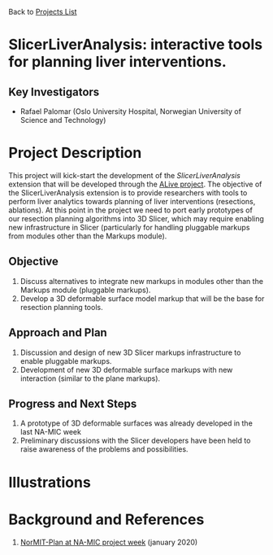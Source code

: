 Back to [Projects List](../../README.md#ProjectsList)

# SlicerLiverAnalysis: interactive tools for planning liver interventions.

## Key Investigators

- Rafael Palomar (Oslo University Hospital, Norwegian University of Science and Technology)

# Project Description

<!-- Add a short paragraph describing the project. -->

This project will kick-start the development of the *SlicerLiverAnalysis* extension that will be developed through the [ALive project](https://alive-research.no). The objective of the SlicerLiverAnalysis extension is to provide researchers with tools to perform liver analytics towards planning of liver interventions (resections, ablations). At this point in the project we need to port early prototypes of our resection planning algorithms into 3D Slicer, which may require enabling new infrastructure in Slicer (particularly for handling pluggable markups from modules other than the Markups module).

## Objective

<!-- Describe here WHAT you would like to achieve (what you will have as end result). -->

1. Discuss alternatives to integrate new markups in modules other than the Markups module (pluggable markups).
2. Develop a 3D deformable surface model markup that will be the base for resection planning tools.

## Approach and Plan

<!-- Describe here HOW you would like to achieve the objectives stated above. -->

1. Discussion and design of new 3D Slicer markups infrastructure to enable pluggable markups.
2. Development of new 3D deformable surface markups with new interaction (similar to the plane markups).

## Progress and Next Steps

<!-- Update this section as you make progress, describing of what you have ACTUALLY DONE. If there are specific steps that you could not complete then you can describe them here, too. -->

1. A prototype of 3D deformable surfaces was already developed in the last NA-MIC week
2. Preliminary discussions with the Slicer developers have been held to raise awareness of the problems and possibilities.

# Illustrations

<!-- Add pictures and links to videos that demonstrate what has been accomplished.
![Description of picture](Example2.jpg)
![Some more images](Example2.jpg)
-->

# Background and References
1. [NorMIT-Plan at NA-MIC project week](https://projectweek.na-mic.org/PW33_2020_GranCanaria/Projects/NorMIT-Plan/) (january 2020)
<!-- If you developed any software, include link to the source code repository. If possible, also add links to sample data, and to any relevant publications. -->
